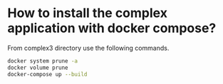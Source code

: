 # How to install the complex application with docker compose?
From complex3 directory use the following commands.
```bash
docker system prune -a
docker volume prune
docker-compose up --build
```